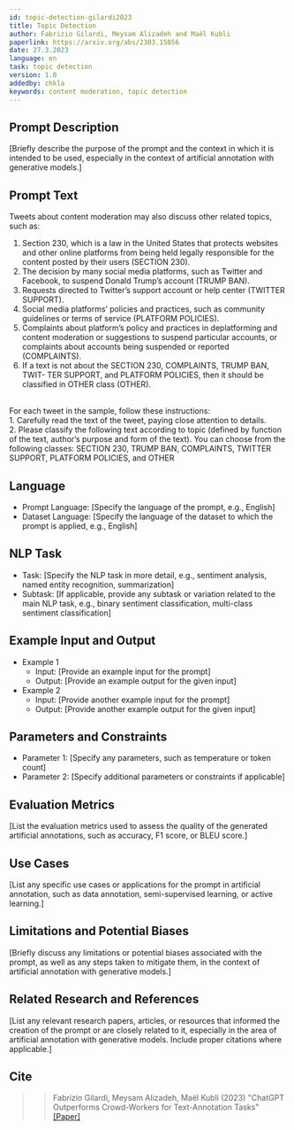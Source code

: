 ```yaml
---
id: topic-detection-gilardi2023
title: Topic Detection
author: Fabrizio Gilardi, Meysam Alizadeh and Maël Kubli
paperlink: https://arxiv.org/abs/2303.15056 
date: 27.3.2023
language: en
task: topic detection
version: 1.0
addedby: chkla
keywords: content moderation, topic detection
---
```


## Prompt Description

[Briefly describe the purpose of the prompt and the context in which it is intended to be used, especially in the context of artificial annotation with generative models.]

## Prompt Text

Tweets about content moderation may also discuss other related topics, such as:<br>
1. Section 230, which is a law in the United States that protects websites and other online platforms from being held legally responsible for the content posted by their users (SECTION 230).<br>
2. The decision by many social media platforms, such as Twitter and Facebook, to suspend Donald Trump’s account (TRUMP BAN).
3. Requests directed to Twitter’s support account or help center (TWITTER SUPPORT).<br>
4. Social media platforms’ policies and practices, such as community guidelines or terms of service (PLATFORM POLICIES).
5. Complaints about platform’s policy and practices in deplatforming and content moderation or suggestions to suspend particular accounts, or complaints about accounts being suspended or reported (COMPLAINTS).<br>
6. If a text is not about the SECTION 230, COMPLAINTS, TRUMP BAN, TWIT- TER SUPPORT, and PLATFORM POLICIES, then it should be classified in OTHER class (OTHER).<br>
<br>
For each tweet in the sample, follow these instructions:<br>
1. Carefully read the text of the tweet, paying close attention to details.<br>
2. Please classify the following text according to topic (defined by function of the text, author’s purpose and form of the text). You can choose from the following classes: SECTION 230, TRUMP BAN, COMPLAINTS, TWITTER SUPPORT, PLATFORM POLICIES, and OTHER<br>

## Language

- Prompt Language: [Specify the language of the prompt, e.g., English]
- Dataset Language: [Specify the language of the dataset to which the prompt is applied, e.g., English]

## NLP Task

- Task: [Specify the NLP task in more detail, e.g., sentiment analysis, named entity recognition, summarization]
- Subtask: [If applicable, provide any subtask or variation related to the main NLP task, e.g., binary sentiment classification, multi-class sentiment classification]

## Example Input and Output

- Example 1
  - Input: [Provide an example input for the prompt]
  - Output: [Provide an example output for the given input]
- Example 2
  - Input: [Provide another example input for the prompt]
  - Output: [Provide another example output for the given input]

## Parameters and Constraints

- Parameter 1: [Specify any parameters, such as temperature or token count]
- Parameter 2: [Specify additional parameters or constraints if applicable]

## Evaluation Metrics

[List the evaluation metrics used to assess the quality of the generated artificial annotations, such as accuracy, F1 score, or BLEU score.]

## Use Cases

[List any specific use cases or applications for the prompt in artificial annotation, such as data annotation, semi-supervised learning, or active learning.]

## Limitations and Potential Biases

[Briefly discuss any limitations or potential biases associated with the prompt, as well as any steps taken to mitigate them, in the context of artificial annotation with generative models.]

## Related Research and References

[List any relevant research papers, articles, or resources that informed the creation of the prompt or are closely related to it, especially in the area of artificial annotation with generative models. Include proper citations where applicable.]

## Cite

>> Fabrizio Gilardi, Meysam Alizadeh, Maël Kubli (2023) "ChatGPT Outperforms Crowd-Workers for Text-Annotation Tasks" [[Paper]](https://arxiv.org/abs/2303.15056)
